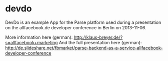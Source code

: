 devdo
=====

DevDo is an example App for the Parse platform used during a presentation on the allfacebook.de developer conference in Berlin on 2013-11-06. 

More information here (german): http://klaus-breyer.de/?s=allfacebook+marketing
And the full presentation here  (german): http://de.slideshare.net/fbmarket/parse-backend-as-a-service-allfacebook-developer-conference
